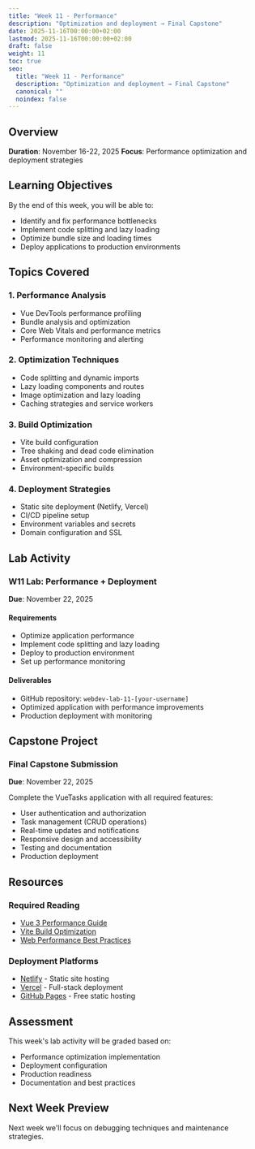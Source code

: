 ```yaml
---
title: "Week 11 - Performance"
description: "Optimization and deployment → Final Capstone"
date: 2025-11-16T00:00:00+02:00
lastmod: 2025-11-16T00:00:00+02:00
draft: false
weight: 11
toc: true
seo:
  title: "Week 11 - Performance"
  description: "Optimization and deployment → Final Capstone"
  canonical: ""
  noindex: false
---
```


## Overview

**Duration**: November 16-22, 2025
**Focus**: Performance optimization and deployment strategies

## Learning Objectives

By the end of this week, you will be able to:
- Identify and fix performance bottlenecks
- Implement code splitting and lazy loading
- Optimize bundle size and loading times
- Deploy applications to production environments

## Topics Covered

### 1. Performance Analysis
- Vue DevTools performance profiling
- Bundle analysis and optimization
- Core Web Vitals and performance metrics
- Performance monitoring and alerting

### 2. Optimization Techniques
- Code splitting and dynamic imports
- Lazy loading components and routes
- Image optimization and lazy loading
- Caching strategies and service workers

### 3. Build Optimization
- Vite build configuration
- Tree shaking and dead code elimination
- Asset optimization and compression
- Environment-specific builds

### 4. Deployment Strategies
- Static site deployment (Netlify, Vercel)
- CI/CD pipeline setup
- Environment variables and secrets
- Domain configuration and SSL

## Lab Activity

### W11 Lab: Performance + Deployment
**Due**: November 22, 2025

#### Requirements
- Optimize application performance
- Implement code splitting and lazy loading
- Deploy to production environment
- Set up performance monitoring

#### Deliverables
- GitHub repository: `webdev-lab-11-[your-username]`
- Optimized application with performance improvements
- Production deployment with monitoring

## Capstone Project

### Final Capstone Submission
**Due**: November 22, 2025

Complete the VueTasks application with all required features:
- User authentication and authorization
- Task management (CRUD operations)
- Real-time updates and notifications
- Responsive design and accessibility
- Testing and documentation
- Production deployment

## Resources

### Required Reading
- [Vue 3 Performance Guide](https://vuejs.org/guide/best-practices/performance.html)
- [Vite Build Optimization](https://vitejs.dev/guide/build.html)
- [Web Performance Best Practices](https://web.dev/performance/)

### Deployment Platforms
- [Netlify](https://www.netlify.com/) - Static site hosting
- [Vercel](https://vercel.com/) - Full-stack deployment
- [GitHub Pages](https://pages.github.com/) - Free static hosting

## Assessment

This week's lab activity will be graded based on:
- Performance optimization implementation
- Deployment configuration
- Production readiness
- Documentation and best practices

## Next Week Preview

Next week we'll focus on debugging techniques and maintenance strategies.

